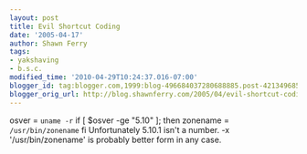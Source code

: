 ```yaml
---
layout: post
title: Evil Shortcut Coding
date: '2005-04-17'
author: Shawn Ferry
tags:
- yakshaving
- b.s.c.
modified_time: '2010-04-29T10:24:37.016-07:00'
blogger_id: tag:blogger.com,1999:blog-496684037280688885.post-4213496850652606226
blogger_orig_url: http://blog.shawnferry.com/2005/04/evil-shortcut-coding.html
---
```


osver = `uname -r` if [ $osver -ge "5.10" ]; then zonename =  
`/usr/bin/zonename` fi Unfortunately 5.10.1 isn't a number. -x  
'/usr/bin/zonename' is probably better form in any case.  

